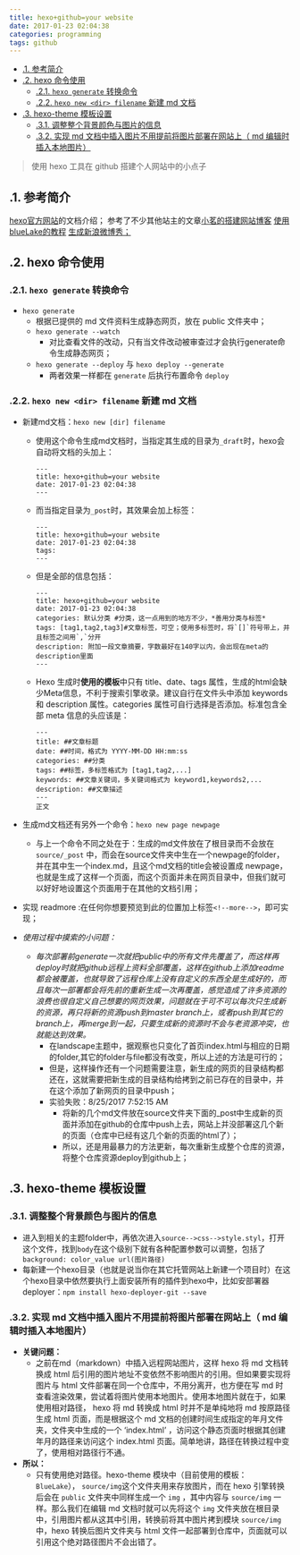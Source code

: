 ```yaml
---
title: hexo+github=your website
date: 2017-01-23 02:04:38
categories: programming
tags: github
---
```

<!-- TOC -->

- [.1. 参考简介](#1-参考简介)
- [.2. hexo 命令使用](#2-hexo-命令使用)
  - [.2.1. `hexo generate` 转换命令](#21-hexo-generate-转换命令)
  - [.2.2. `hexo new <dir> filename` 新建 md 文档](#22-hexo-new-dir-filename-新建-md-文档)
- [.3. hexo-theme 模板设置](#3-hexo-theme-模板设置)
  - [.3.1. 调整整个背景颜色与图片的信息](#31-调整整个背景颜色与图片的信息)
  - [.3.2. 实现 md 文档中插入图片不用提前将图片部署在网站上（ md 编辑时插入本地图片）](#32-实现-md-文档中插入图片不用提前将图片部署在网站上-md-编辑时插入本地图片)

<!-- /TOC -->

> 使用 hexo 工具在 github 搭建个人网站中的小点子

## .1. 参考简介

[hexo官方网站](https://hexo.io/docs/ "hexo Docs")的文档介绍；
参考了不少其他站主的文章[小茗的搭建网站博客](http://www.cnblogs.com/liuxianan/p/build-blog-website-by-hexo-github.html "小茗")
[使用blueLake的教程](http://chaoo.oschina.io/2016/12/29/BlueLake%E5%8D%9A%E5%AE%A2%E4%B8%BB%E9%A2%98%E7%9A%84%E8%AF%A6%E7%BB%86%E9%85%8D%E7%BD%AE.html "BlueLake使用教程")
[生成新浪微博秀；](http://app.weibo.com/tool/weiboshow "新浪微博秀")

<!--more-->

## .2. hexo 命令使用

### .2.1. `hexo generate` 转换命令

- `hexo generate`
    - 根据已提供的 md 文件资料生成静态网页，放在 public 文件夹中；
    - `hexo generate --watch`
        - 对比查看文件的改动，只有当文件改动被审查过才会执行generate命令生成静态网页；
    - `hexo generate --deploy` 与 `hexo deploy --generate`
        - 两者效果一样都在 `generate` 后执行布置命令 `deploy`

### .2.2. `hexo new <dir> filename` 新建 md 文档

- 新建md文档：`hexo new [dir] filename`
    - 使用这个命令生成md文档时，当指定其生成的目录为`_draft`时，hexo会自动将文档的头加上：

        ```
        ---
        title: hexo+github=your website
        date: 2017-01-23 02:04:38
        ---
        ```

    - 而当指定目录为`_post`时，其效果会加上标签：

        ```
        ---
        title: hexo+github=your website
        date: 2017-01-23 02:04:38
        tags:
        ---
        ```

    - 但是全部的信息包括：
    
        ```
        ---
        title: hexo+github=your website
        date: 2017-01-23 02:04:38
        categories: 默认分类 #分类，这一点用到的地方不少，*善用分类与标签*
        tags: [tag1,tag2,tag3]#文章标签，可空；使用多标签时，将`[]`符号带上，并且标签之间用`,`分开
        description: 附加一段文章摘要，字数最好在140字以内，会出现在meta的description里面
        ---
        ```

    - Hexo 生成时**使用的模板**中只有 title、date、tags 属性，生成的html会缺少Meta信息，不利于搜索引擎收录。建议自行在文件头中添加 keywords 和 description 属性。categories 属性可自行选择是否添加。标准包含全部 meta 信息的头应该是：

        ```
        ---
        title: ##文章标题
        date: ##时间，格式为 YYYY-MM-DD HH:mm:ss
        categories: ##分类
        tags: ##标签，多标签格式为 [tag1,tag2,...]
        keywords: ##文章关键词，多关键词格式为 keyword1,keywords2,...
        description: ##文章描述
        ---
        正文
        ```

- 生成md文档还有另外一个命令：`hexo new page newpage`
    - 与上一个命令不同之处在于：生成的md文件放在了根目录而不会放在 `source/_post` 中，而会在source文件夹中生在一个newpage的folder，并在其中生一个index.md，且这个md文档的title会被设置成 newpage，也就是生成了这样一个页面，而这个页面并未在网页目录中，但我们就可以好好地设置这个页面用于在其他的文档引用；
- 实现 readmore :在任何你想要预览到此的位置加上标签`<!--more-->`，即可实现；
- *使用过程中摸索的小问题：*
    - *每次部署前generate一次就把public中的所有文件先覆盖了，而这样再deploy时就把github远程上资料全部覆盖，这样在github上添加readme都会被覆盖，也就导致了远程仓库上没有自定义的东西全是生成好的，而且每次一部署都会将先前的重新生成一次再覆盖，感觉造成了许多资源的浪费也很自定义自己想要的网页效果，问题就在于可不可以每次只生成新的资源，再只将新的资源push到master branch上，或者push到其它的branch上，再merge到一起，只要生成新的资源时不会与老资源冲突，也就能达到效果。*
        - 在landscape主题中，据观察也只变化了首页index.html与相应的日期的folder,其它的folder与file都没有改变，所以上述的方法是可行的；
        - 但是，这样操作还有一个问题需要注意，新生成的网页的目录结构都还在，这就需要把新生成的目录结构给拷到之前已存在的目录中，并在这个添加了新网页的目录中push；
        - 实验失败：8/25/2017 7:52:15 AM
            - 将新的几个md文件放在source文件夹下面的_post中生成新的页面并添加在github的仓库中push上去，网站上并没部署这几个新的页面（仓库中已经有这几个新的页面的html了）；
            - 所以，还是用最暴力的方法更新，每次重新生成整个仓库的资源，将整个仓库资源deploy到github上；

## .3. hexo-theme 模板设置

### .3.1. 调整整个背景颜色与图片的信息

- 进入到相关的主题folder中，再依次进入`source-->css-->style.styl`，打开这个文件，找到`body`在这个级别下就有各种配置参数可以调整，包括了`background: color_value url(图片路径)`
- 每新建一个hexo目录（也就是说当你在其它托管网站上新建一个项目时）在这个hexo目录中依然要执行上面安装所有的插件到hexo中，比如安部署器deployer：`npm install hexo-deployer-git --save`

### .3.2. 实现 md 文档中插入图片不用提前将图片部署在网站上（ md 编辑时插入本地图片）

- **关键问题：**
    - 之前在md（markdown）中插入远程网站图片，这样 hexo 将 md 文档转换成 html 后引用的图片地址不变依然不影响图片的引用。但如果要实现将图片与 html 文件部署在同一个仓库中，不用分离开，也方便在写 md 时查看渲染效果，尝试着将图片使用本地图片。使用本地图片就在于，如果使用相对路径， hexo 将 md 转换成 html 时并不是单纯地将 md 按原路径生成 html 页面，而是根据这个 md 文档的创建时间生成指定的年月文件夹，文件夹中生成的一个 ‘index.html’ ，访问这个静态页面时根据其创建年月的路径来访问这个 index.html 页面。简单地讲，路径在转换过程中变了，使用相对路径行不通。
- **所以：**
    - 只有使用绝对路径。hexo-theme 模块中（目前使用的模板： `BlueLake`）， `source/img`这个文件夹用来存放图片，而在 hexo 引擎转换后会在 `public` 文件夹中同样生成一个 `img` ，其中内容与 `source/img` 一样。那么我们在编辑 md 文档时就可以先将这个 `img` 文件夹放在根目录中，引用图片都从这其中引用，转换前将其中图片拷到模块 `source/img` 中，hexo 转换后图片文件夹与 html 文件一起部署到仓库中，页面就可以引用这个绝对路径图片不会出错了。
